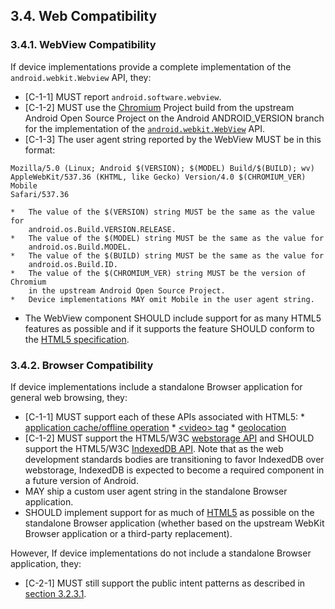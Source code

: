 ## 3.4\. Web Compatibility

### 3.4.1\. WebView Compatibility

If device implementations provide a complete implementation of the
`android.webkit.Webview` API, they:

*    [C-1-1] MUST report `android.software.webview`.
*    [C-1-2] MUST use the [Chromium](http://www.chromium.org/) Project build
     from the upstream Android Open Source Project on the Android
     ANDROID_VERSION branch for the implementation of the
     [`android.webkit.WebView`](
     http://developer.android.com/reference/android/webkit/WebView.html)
     API.
*    [C-1-3] The user agent string reported by the WebView MUST be in this format:

    Mozilla/5.0 (Linux; Android $(VERSION); $(MODEL) Build/$(BUILD); wv)
    AppleWebKit/537.36 (KHTML, like Gecko) Version/4.0 $(CHROMIUM_VER) Mobile
    Safari/537.36

    *   The value of the $(VERSION) string MUST be the same as the value for
        android.os.Build.VERSION.RELEASE.
    *   The value of the $(MODEL) string MUST be the same as the value for
        android.os.Build.MODEL.
    *   The value of the $(BUILD) string MUST be the same as the value for
        android.os.Build.ID.
    *   The value of the $(CHROMIUM_VER) string MUST be the version of Chromium
        in the upstream Android Open Source Project.
    *   Device implementations MAY omit Mobile in the user agent string.

*    The WebView component SHOULD include support for as many HTML5 features as
     possible and if it supports the feature SHOULD conform to the
     [HTML5 specification](http://html.spec.whatwg.org/multipage/).

### 3.4.2\. Browser Compatibility

If device implementations include a standalone Browser application for general
web browsing, they:

*    [C-1-1] MUST support each of these APIs associated with
     HTML5:
    *   [application cache/offline operation](
        http://www.w3.org/html/wg/drafts/html/master/browsers.html#offline)
    *   [&lt;video&gt; tag](
        http://www.w3.org/html/wg/drafts/html/master/semantics.html#video)
    *   [geolocation](http://www.w3.org/TR/geolocation-API/)
*    [C-1-2] MUST support the HTML5/W3C [webstorage API](
     http://www.w3.org/TR/webstorage/) and SHOULD support the HTML5/W3C
     [IndexedDB API](http://www.w3.org/TR/IndexedDB/). Note that as the web
     development standards bodies are transitioning to favor IndexedDB over
     webstorage, IndexedDB is expected to become a required component in a
     future version of Android.
*    MAY ship a custom user agent string in the standalone Browser application.
*    SHOULD implement support for as much of [HTML5](
     http://html.spec.whatwg.org/multipage/) as possible on the standalone
     Browser application (whether based on the upstream WebKit Browser
     application or a third-party replacement).

However, If device implementations do not include a standalone Browser
application, they:

*    [C-2-1] MUST still support the public intent patterns as described in
     [section 3.2.3.1](#3_2_3_1_core_application_intents).
